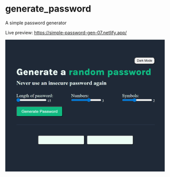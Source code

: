 # generate_password

A simple password generator

Live preview: https://simple-password-gen-07.netlify.app/

![password generator](image.png)
